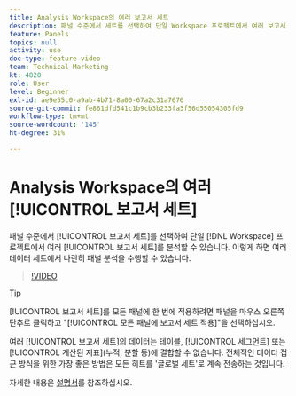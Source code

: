 ```yaml
---
title: Analysis Workspace의 여러 보고서 세트
description: 패널 수준에서 세트를 선택하여 단일 Workspace 프로젝트에서 여러 보고서 세트를 분석할 수 있습니다. 이렇게 하면 여러 데이터 세트에서 나란히 패널 분석을 수행할 수 있습니다.
feature: Panels
topics: null
activity: use
doc-type: feature video
team: Technical Marketing
kt: 4820
role: User
level: Beginner
exl-id: ae9e55c0-a9ab-4b71-8a00-67a2c31a7676
source-git-commit: fe861dfd541c1b9cb3b233fa3f56d55054305fd9
workflow-type: tm+mt
source-wordcount: '145'
ht-degree: 31%

---
```


# Analysis Workspace의 여러 [!UICONTROL 보고서 세트]

패널 수준에서 [!UICONTROL 보고서 세트]를 선택하여 단일 [!DNL Workspace] 프로젝트에서 여러 [!UICONTROL 보고서 세트]를 분석할 수 있습니다. 이렇게 하면 여러 데이터 세트에서 나란히 패널 분석을 수행할 수 있습니다.

>[!VIDEO](https://video.tv.adobe.com/v/32843/?quality=12)

>[!TIP]
>
> [!UICONTROL 보고서 세트]를 모든 패널에 한 번에 적용하려면 패널을 마우스 오른쪽 단추로 클릭하고 &quot;[!UICONTROL 모든 패널에 보고서 세트 적용]&quot;을 선택하십시오.

여러 [!UICONTROL 보고서 세트]의 데이터는 테이블, [!UICONTROL 세그먼트] 또는 [!UICONTROL 계산된 지표](누적, 분할 등)에 결합할 수 없습니다. 전체적인 데이터 접근 방식을 위한 가장 좋은 방법은 모든 히트를 &#39;글로벌 세트&#39;로 계속 전송하는 것입니다.

자세한 내용은 [설명서](https://experienceleague.adobe.com/docs/analytics/analyze/analysis-workspace/build-workspace-project/multiple-report-suites.html?lang=ko-KR)를 참조하십시오.
